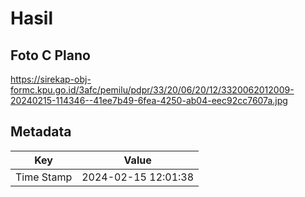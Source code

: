 # Hasil

## Foto C Plano

https://sirekap-obj-formc.kpu.go.id/3afc/pemilu/pdpr/33/20/06/20/12/3320062012009-20240215-114346--41ee7b49-6fea-4250-ab04-eec92cc7607a.jpg


## Metadata

| Key        | Value               |
| ---------- | ------------------- |
| Time Stamp | 2024-02-15 12:01:38 |



